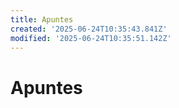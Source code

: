 ```yaml
---
title: Apuntes
created: '2025-06-24T10:35:43.841Z'
modified: '2025-06-24T10:35:51.142Z'
---
```


# Apuntes


